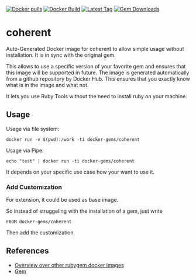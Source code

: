 [![Docker pulls](https://img.shields.io/docker/pulls/rubygem/coherent.svg)](https://hub.docker.com/r/rubygem/coherent/)
[![Docker Build](https://img.shields.io/docker/automated/rubygem/coherent.svg)](https://hub.docker.com/r/rubygem/coherent/)
[![Latest Tag](https://img.shields.io/github/tag/docker-rubygem/coherent.svg)](https://hub.docker.com/r/rubygem/coherent/)
[![Gem Downloads](https://img.shields.io/gem/dt/coherent.svg)](https://rubygems.org/gems/coherent/)
# coherent

Auto-Generated Docker image for coherent to allow simple usage without installation.
It is in sync with the original gem.

This allows to use a specific version of your favorite gem and ensures that this image will be supported in future.
The image is generated automatically from a github repository by Docker Hub.
This ensures that you exactly know what is in the image and what not.

It lets you use Ruby Tools without the need to install ruby on your machine.

## Usage

Usage via file system:

`docker run -v $(pwd):/work -ti docker-gems/coherent`

Usage via Pipe:

`echo "test" | docker run -ti docker-gems/coherent`

It depends on your specific use case how your want to use it.

### Add Customization

For extension, it could be used as base image.

So instead of struggeling with the installation of a gem, just write

`FROM docker-gems/coherent`

Then add the customization.

## References

 - [Overview over other rubygem docker images](https://github.com/thinkbot/docker-rubygem)
 - [Gem](https://rubygems.org/gems/coherent/)
